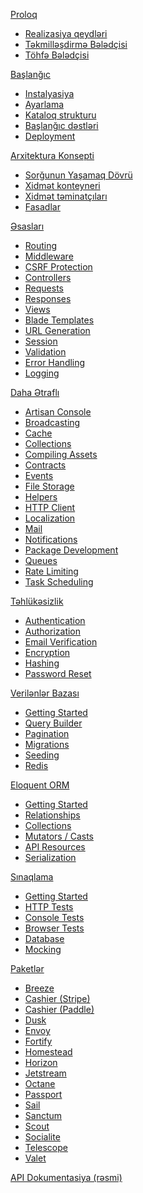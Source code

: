 [Proloq](https://github.com/aytiqaqash/azresource/blob/main/Laravel/Dokumentasiya/Proloq.md)

  - [Realizasiya qeydləri]()
  - [Təkmilləşdirmə Bələdçisi]()
  - [Töhfə Bələdçisi]()

[Başlanğıc](https://github.com/aytiqaqash/azresource/blob/main/Laravel/Dokumentasiya/Ba%C5%9Flan%C4%9F%C4%B1c.md)

  - [Instalyasiya](https://github.com/aytiqaqash/azresource/blob/main/Laravel/Dokumentasiya/Ba%C5%9Flan%C4%9F%C4%B1c.md#i%CC%87nstalyasiya)
  - [Ayarlama](https://github.com/aytiqaqash/azresource/blob/main/Laravel/Dokumentasiya/Ba%C5%9Flan%C4%9F%C4%B1c.md#ayarlama---configuration)
  - [Kataloq strukturu](https://github.com/aytiqaqash/azresource/blob/main/Laravel/Dokumentasiya/Ba%C5%9Flan%C4%9F%C4%B1c.md#kataloq-strukturu)
  - [Başlanğıc dəstləri](https://github.com/aytiqaqash/azresource/blob/main/Laravel/Dokumentasiya/Ba%C5%9Flan%C4%9F%C4%B1c.md#ba%C5%9Flan%C4%9F%C4%B1c-d%C9%99stl%C9%99ri)
  - [Deployment](https://github.com/aytiqaqash/azresource/blob/main/Laravel/Dokumentasiya/Ba%C5%9Flan%C4%9F%C4%B1c.md#deployment)

[Arxitektura Konsepti](https://github.com/aytiqaqash/azresource/blob/main/Laravel/Dokumentasiya/Arxitektura%20Konsepti.md)

  - [Sorğunun Yaşamaq Dövrü](https://github.com/aytiqaqash/azresource/blob/main/Laravel/Dokumentasiya/8.x/Arxitektura%20Konsepti.md#sor%C4%9Funun-ya%C5%9Famaq-d%C3%B6vr%C3%BC)
  - [Xidmət konteyneri](https://github.com/aytiqaqash/azresource/blob/main/Laravel/Dokumentasiya/8.x/Arxitektura%20Konsepti.md#xidm%C9%99t-konteyneri)
  - [Xidmət təminatçıları](https://github.com/aytiqaqash/azresource/blob/main/Laravel/Dokumentasiya/8.x/Arxitektura%20Konsepti.md#xidm%C9%99t-t%C9%99minat%C3%A7%C4%B1lar%C4%B1)
  - [Fasadlar](https://github.com/aytiqaqash/azresource/blob/main/Laravel/Dokumentasiya/8.x/Arxitektura%20Konsepti.md#fasadlar)

[Əsasları](https://github.com/aytiqaqash/azresource/blob/main/Laravel/Dokumentasiya/Əsasları.md)

  - [Routing]()
  - [Middleware]()
  - [CSRF Protection]()
  - [Controllers]()
  - [Requests]()
  - [Responses]()
  - [Views]()
  - [Blade Templates]()
  - [URL Generation]()
  - [Session]()
  - [Validation]()
  - [Error Handling]()
  - [Logging]()

[Daha Ətraflı](https://github.com/aytiqaqash/azresource/blob/main/Laravel/Dokumentasiya/8.x/Daha%20%C6%8Ftrafl%C4%B1.md)

  - [Artisan Console]()
  - [Broadcasting]()
  - [Cache]()
  - [Collections]()
  - [Compiling Assets]()
  - [Contracts]()
  - [Events]()
  - [File Storage]()
  - [Helpers]()
  - [HTTP Client]()
  - [Localization]()
  - [Mail]()
  - [Notifications]()
  - [Package Development]()
  - [Queues]()
  - [Rate Limiting]()
  - [Task Scheduling]()

[Təhlükəsizlik](https://github.com/aytiqaqash/azresource/blob/main/Laravel/Dokumentasiya/8.x/T%C9%99hl%C3%BCk%C9%99sizlik.md)

  - [Authentication]()
  - [Authorization]()
  - [Email Verification]()
  - [Encryption]()
  - [Hashing]()
  - [Password Reset]()

[Verilənlər Bazası](https://github.com/aytiqaqash/azresource/blob/main/Laravel/Dokumentasiya/8.x/Veril%C9%99nl%C9%99r%20Bazas%C4%B1.md)

  - [Getting Started]()
  - [Query Builder]()
  - [Pagination]()
  - [Migrations]()
  - [Seeding]()
  - [Redis]()

[Eloquent ORM](https://github.com/aytiqaqash/azresource/blob/main/Laravel/Dokumentasiya/8.x/Eloquent%20ORM.md)

  - [Getting Started]()
  - [Relationships]()
  - [Collections]()
  - [Mutators / Casts]()
  - [API Resources]()
  - [Serialization]()

[Sınaqlama](https://github.com/aytiqaqash/azresource/blob/main/Laravel/Dokumentasiya/8.x/S%C4%B1naqlama.md)

  - [Getting Started]()
  - [HTTP Tests]()
  - [Console Tests]()
  - [Browser Tests]()
  - [Database]()
  - [Mocking]()
  
[Paketlər](https://github.com/aytiqaqash/azresource/blob/main/Laravel/Dokumentasiya/8.x/Paketl%C9%99r.md)

  - [Breeze]()
  - [Cashier (Stripe)]()
  - [Cashier (Paddle)]()
  - [Dusk]()
  - [Envoy]()
  - [Fortify]()
  - [Homestead]()
  - [Horizon]()
  - [Jetstream]()
  - [Octane]()
  - [Passport]()
  - [Sail](https://github.com/aytiqaqash/azresource/blob/main/Laravel/Dokumentasiya/8.x/Paketl%C9%99r.md#Sail)
  - [Sanctum]()
  - [Scout]()
  - [Socialite]()
  - [Telescope]()
  - [Valet]()

[API Dokumentasiya (rəsmi)](https://laravel.com/api/8.x/)